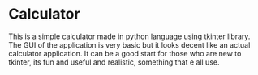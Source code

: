 # Calculator

This is a simple calculator made in python language using tkinter library. The GUI of the application is very basic but it looks decent like an actual calculator application. It can be a good start for those who are new to tkinter, its fun and useful and realistic, something that e all use.
